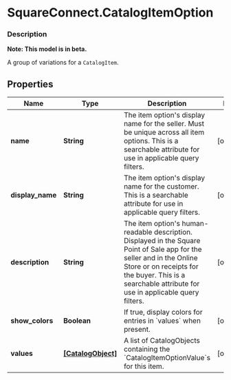# SquareConnect.CatalogItemOption

### Description
**Note: This model is in beta.**

A group of variations for a `CatalogItem`.

## Properties
Name | Type | Description | Notes
------------ | ------------- | ------------- | -------------
**name** | **String** | The item option&#39;s display name for the seller. Must be unique across all item options. This is a searchable attribute for use in applicable query filters. | [optional] 
**display_name** | **String** | The item option&#39;s display name for the customer. This is a searchable attribute for use in applicable query filters. | [optional] 
**description** | **String** | The item option&#39;s human-readable description. Displayed in the Square Point of Sale app for the seller and in the Online Store or on receipts for the buyer. This is a searchable attribute for use in applicable query filters. | [optional] 
**show_colors** | **Boolean** | If true, display colors for entries in &#x60;values&#x60; when present. | [optional] 
**values** | [**[CatalogObject]**](CatalogObject.md) | A list of CatalogObjects containing the &#x60;CatalogItemOptionValue&#x60;s for this item. | [optional] 



